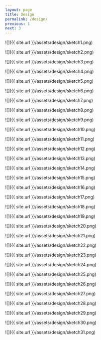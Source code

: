 ```yaml
---
layout: page
title: Design
permalink: /design/
previous: 1
next: 3
---
```


![]({{ site.url }}/assets/design/sketch1.png)

![]({{ site.url }}/assets/design/sketch2.png)

![]({{ site.url }}/assets/design/sketch3.png)

![]({{ site.url }}/assets/design/sketch4.png)

![]({{ site.url }}/assets/design/sketch5.png)

![]({{ site.url }}/assets/design/sketch6.png)

![]({{ site.url }}/assets/design/sketch7.png)

![]({{ site.url }}/assets/design/sketch8.png)

![]({{ site.url }}/assets/design/sketch9.png)

![]({{ site.url }}/assets/design/sketch10.png)

![]({{ site.url }}/assets/design/sketch11.png)

![]({{ site.url }}/assets/design/sketch12.png)

![]({{ site.url }}/assets/design/sketch13.png)

![]({{ site.url }}/assets/design/sketch14.png)

![]({{ site.url }}/assets/design/sketch15.png)

![]({{ site.url }}/assets/design/sketch16.png)

![]({{ site.url }}/assets/design/sketch17.png)

![]({{ site.url }}/assets/design/sketch18.png)

![]({{ site.url }}/assets/design/sketch19.png)

![]({{ site.url }}/assets/design/sketch20.png)

![]({{ site.url }}/assets/design/sketch21.png)

![]({{ site.url }}/assets/design/sketch22.png)

![]({{ site.url }}/assets/design/sketch23.png)

![]({{ site.url }}/assets/design/sketch24.png)

![]({{ site.url }}/assets/design/sketch25.png)

![]({{ site.url }}/assets/design/sketch26.png)

![]({{ site.url }}/assets/design/sketch27.png)

![]({{ site.url }}/assets/design/sketch28.png)

![]({{ site.url }}/assets/design/sketch29.png)

![]({{ site.url }}/assets/design/sketch30.png)

![]({{ site.url }}/assets/design/sketch31.png)